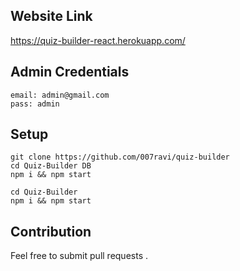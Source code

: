 ## Website Link 

https://quiz-builder-react.herokuapp.com/

## Admin Credentials

```
email: admin@gmail.com
pass: admin
```

## Setup

```
git clone https://github.com/007ravi/quiz-builder
cd Quiz-Builder DB
npm i && npm start

cd Quiz-Builder
npm i && npm start
```

## Contribution

Feel free to submit pull requests .
